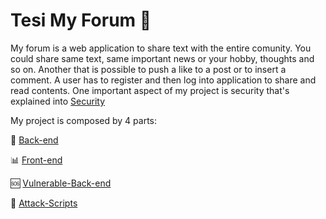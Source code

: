 # Tesi My Forum :flashlight: 

My forum is a web application to share text with the entire comunity. You could share same text, same important news or your hobby, thoughts and so on. Another that is possible to push a like to a post or to insert a comment. A user has to register and then log into application to share and read contents.
One important aspect of my project is security that's explained into [Security](./documentation/security.md)

My project is composed by 4 parts:

:scroll: [Back-end](./back-end/readme.md)

:bar_chart: [Front-end](./front-end/readme.md)

:sos: [Vulnerable-Back-end](./vulnerable-back-end/readme.md)

:paperclip: [Attack-Scripts](./attack/readme.md)
